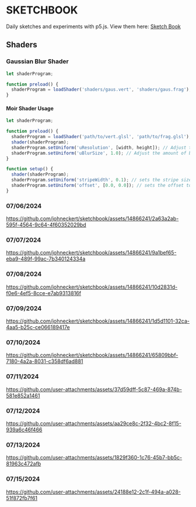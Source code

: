 # SKETCHBOOK

Daily sketches and experiments with p5.js.
View them here: [Sketch Book](https://johneckert.github.io/sketchbook/)

## Shaders
### Gaussian Blur Shader
```javascript
let shaderProgram;

function preload() {
  shaderProgram = loadShader('shaders/gaus.vert', 'shaders/gaus.frag');
}

```
#### Moir Shader Usage
```javascript
let shaderProgram;

function preload() {
  shaderProgram = loadShader('path/to/vert.glsl', 'path/to/frag.glsl');
  shader(shaderProgram);
  shaderProgram.setUniform('uResolution', [width, height]); // Adjust the resolution of pixel sampling, baseline is [width, height]
  shaderProgram.setUniform('uBlurSize', 1.0); // Adjust the amount of blur
}

function setup() {
  shader(shaderProgram);
  shaderProgram.setUniform('stripeWidth', 0.1); // sets the stripe size
  shaderProgram.setUniform('offset', [0.0, 0.0]); // sets the offset to manipulate moire effect
}
```

### 07/06/2024
https://github.com/johneckert/sketchbook/assets/14866241/2a63a2ab-595f-4564-9c64-4f60352029bd

### 07/07/2024
https://github.com/johneckert/sketchbook/assets/14866241/9a1bef65-eba9-489f-99ac-7b340124334a

### 07/08/2024
https://github.com/johneckert/sketchbook/assets/14866241/10d2831d-f0e6-4ef5-8cce-e7ab9313816f

### 07/09/2024
https://github.com/johneckert/sketchbook/assets/14866241/1d5d1101-32ca-4aa5-b25c-ce066189417e

### 07/10/2024
https://github.com/johneckert/sketchbook/assets/14866241/65809bbf-7180-4a2a-8031-c358df6ad881

### 07/11/2024
https://github.com/user-attachments/assets/37d59dff-5c87-469a-874b-581e852a1461

### 07/12/2024
https://github.com/user-attachments/assets/aa29ce8c-2f32-4bc2-8f15-939a6c46f466

### 07/13/2024
https://github.com/user-attachments/assets/1829f360-1c76-45b7-bb5c-81963c472afb

### 07/15/2024
https://github.com/user-attachments/assets/24188e12-2c1f-494a-a028-51f872fb7f61







